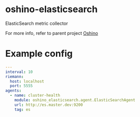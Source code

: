 oshino-elasticsearch
=====================
ElasticSearch metric collector

For more info, refer to parent project [Oshino](https://github.com/CodersOfTheNight/oshino)

Example config
==============
```yaml
---
interval: 10
riemann:
  host: localhost
  port: 5555
agents:
  - name: cluster-health
    module: oshino_elasticsearch.agent.ElasticSearchAgent
    url: http://es.master.dev:9200
    tag: es
```
